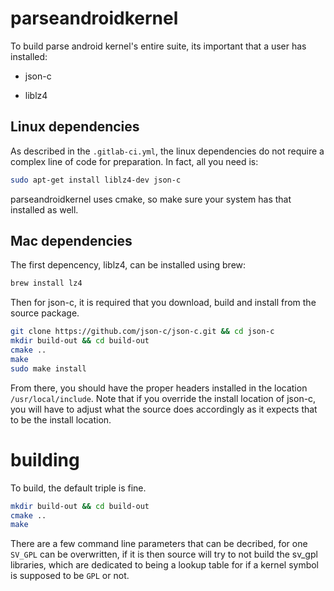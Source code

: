 # parseandroidkernel

To build parse android kernel's entire suite, its important that a user has installed:

- json-c

- liblz4

## Linux dependencies

As described in the `.gitlab-ci.yml`, the linux dependencies do not require a complex line of code for preparation. In fact, all you need is:

```bash
sudo apt-get install liblz4-dev json-c
```

parseandroidkernel uses cmake, so make sure your system has that installed as well. 

## Mac dependencies

The first depencency, liblz4, can be installed using brew:

```bash
brew install lz4
```

Then for json-c, it is required that you download, build and install from the source package.

```bash
git clone https://github.com/json-c/json-c.git && cd json-c
mkdir build-out && cd build-out
cmake ..
make
sudo make install
```

From there, you should have the proper headers installed in the location `/usr/local/include`. Note that if you override the install location of json-c, you will have to adjust what the source does accordingly as it expects that to be the install location.

# building

To build, the default triple is fine.

```bash
mkdir build-out && cd build-out
cmake ..
make
```

There are a few command line parameters that can be decribed, for one `SV_GPL` can be overwritten, if it is then source will try to not build the sv_gpl libraries, which are dedicated to being a lookup table for if a kernel symbol is supposed to be `GPL` or not.